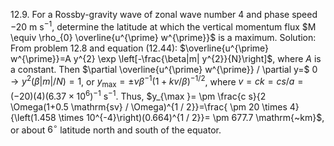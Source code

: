 12.9. For a Rossby-gravity wave of zonal wave number 4 and phase speed $-20 \mathrm{~m} \mathrm{~s}^{-1}$, determine the latitude at which the vertical momentum flux $M \equiv \rho_{0} \overline{u^{\prime} w^{\prime}}$ is a maximum.
Solution: From problem 12.8 and equation (12.44): $\overline{u^{\prime} w^{\prime}}=A y^{2} \exp \left[-\frac{\beta|m| y^{2}}{N}\right]$, where $A$ is a constant. Then $\partial \overline{u^{\prime} w^{\prime}} / \partial y=$ $0 \rightarrow y^{2}(\beta|m| / N)=1$, or $y_{\max }= \pm \nu \beta^{-1}(1+k v / \beta)^{-1 / 2}$, where $v=c k=c s / a=(-20)(4)\left(6.37 \times 10^{6}\right)^{-1} \mathrm{~s}^{-1}$. Thus, $y_{\max }= \pm \frac{c s}{2 \Omega(1+0.5 \mathrm{sv} / \Omega)^{1 / 2}}=\frac{ \pm 20 \times 4}{\left(1.458 \times 10^{-4}\right)(0.664)^{1 / 2}}= \pm 677.7 \mathrm{~km}$, or about $6^{\circ}$ latitude north and south of the equator.